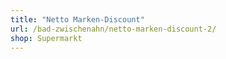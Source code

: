 ```yaml
---
title: "Netto Marken-Discount"
url: /bad-zwischenahn/netto-marken-discount-2/
shop: Supermarkt
---
```

